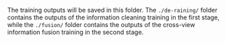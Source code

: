 The training outputs will be saved in this folder. 
The ``./de-raining/`` folder contains the outputs of the information cleaning training in the first stage, while the ``./fusion/`` folder contains the outputs of the  cross-view information fusion training in the second stage.
